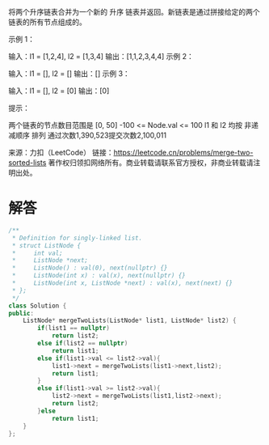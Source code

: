 将两个升序链表合并为一个新的 升序 链表并返回。新链表是通过拼接给定的两个链表的所有节点组成的。 

 

示例 1：


输入：l1 = [1,2,4], l2 = [1,3,4]
输出：[1,1,2,3,4,4]
示例 2：

输入：l1 = [], l2 = []
输出：[]
示例 3：

输入：l1 = [], l2 = [0]
输出：[0]


提示：

两个链表的节点数目范围是 [0, 50]
-100 <= Node.val <= 100
l1 和 l2 均按 非递减顺序 排列
通过次数1,390,523提交次数2,100,011

来源：力扣（LeetCode）
链接：https://leetcode.cn/problems/merge-two-sorted-lists
著作权归领扣网络所有。商业转载请联系官方授权，非商业转载请注明出处。



# 解答

```c++
/**
 * Definition for singly-linked list.
 * struct ListNode {
 *     int val;
 *     ListNode *next;
 *     ListNode() : val(0), next(nullptr) {}
 *     ListNode(int x) : val(x), next(nullptr) {}
 *     ListNode(int x, ListNode *next) : val(x), next(next) {}
 * };
 */
class Solution {
public:
    ListNode* mergeTwoLists(ListNode* list1, ListNode* list2) {
        if(list1 == nullptr)
            return list2;
        else if(list2 == nullptr)
            return list1;
        else if(list1->val <= list2->val){
            list1->next = mergeTwoLists(list1->next,list2);
            return list1;
        }
        else if(list1->val >= list2->val){
            list2->next = mergeTwoLists(list1,list2->next);
            return list2;
        }else
            return list1;
    }
};

```

